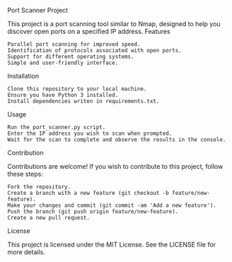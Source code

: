
Port Scanner Project

This project is a port scanning tool similar to Nmap, designed to help you discover open ports on a specified IP address.
Features

    Parallel port scanning for improved speed.
    Identification of protocols associated with open ports.
    Support for different operating systems.
    Simple and user-friendly interface.

Installation

    Clone this repository to your local machine.
    Ensure you have Python 3 installed.
    Install dependencies writen in requirements.txt.

Usage

    Run the port_scanner.py script.
    Enter the IP address you wish to scan when prompted.
    Wait for the scan to complete and observe the results in the console.

Contribution

Contributions are welcome! If you wish to contribute to this project, follow these steps:

    Fork the repository.
    Create a branch with a new feature (git checkout -b feature/new-feature).
    Make your changes and commit (git commit -am 'Add a new feature').
    Push the branch (git push origin feature/new-feature).
    Create a new pull request.

License

This project is licensed under the MIT License. See the LICENSE file for more details.
